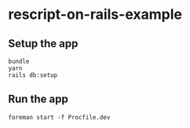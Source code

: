 # rescript-on-rails-example

## Setup the app
  ```
  bundle
  yarn
  rails db:setup
  ```

## Run the app

```
foreman start -f Procfile.dev
```
